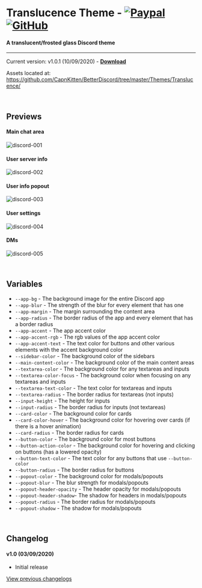 # Translucence Theme - [![Paypal][paypal-logo]][paypal-url] [![GitHub][github-logo]][github-url]
#### A translucent/frosted glass Discord theme
<hr>

Current version: v1.0.1 (10/09/2020) - **[Download](https://betterdiscord.net/ghdl?url=https://raw.githubusercontent.com/CapnKitten/Translucence/master/Translucence.theme.css)**

Assets located at: https://github.com/CapnKitten/BetterDiscord/tree/master/Themes/Translucence/

&nbsp;

## Previews

#### Main chat area

![discord-001](https://user-images.githubusercontent.com/4013216/92188719-5a0c9580-ee2b-11ea-9585-8d1092d6b9b1.png)

#### User server info

![discord-002](https://user-images.githubusercontent.com/4013216/92188729-5ed14980-ee2b-11ea-8ede-5bb4eca3a953.png)

#### User info popout

![discord-003](https://user-images.githubusercontent.com/4013216/92188768-71e41980-ee2b-11ea-9da2-b88c5cde553f.png)

#### User settings

![discord-004](https://user-images.githubusercontent.com/4013216/92188789-7ad4eb00-ee2b-11ea-8264-3bad57d6c761.png)

#### DMs

![discord-005](https://user-images.githubusercontent.com/4013216/92188807-87594380-ee2b-11ea-8066-c764be590911.png)

&nbsp;

## Variables

 - `--app-bg` - The background image for the entire Discord app
 - `--app-blur` - The strength of the blur for every element that has one
 - `--app-margin` - The margin surrounding the content area
 - `--app-radius` - The border radius of the app and every element that has a border radius
 - `--app-accent` - The app accent color
 - `--app-accent-rgb` - The rgb values of the app accent color
 - `--app-accent-text` - The text color for buttons and other various elements with the accent background color
 - `--sidebar-color` - The background color of the sidebars
 - `--main-content-color` - The background color of the main content areas
 - `--textarea-color` - The background color for any textareas and inputs
 - `--textarea-color-focus` - The background color when focusing on any textareas and inputs
 - `--textarea-text-color` - The text color for textareas and inputs
 - `--textarea-radius` - The border radius for textareas (not inputs)
 - `--input-height` - The height for inputs
 - `--input-radius` - The border radius for inputs (not textareas)
 - `--card-color` - The background color for cards
 - `--card-color-hover` - The background color for hovering over cards (if there is a hover animation)
 - `--card-radius` - The border radius for cards
 - `--button-color` - The background color for most buttons
 - `--button-action-color` - The background color for hovering and clicking on buttons (has a lowered opacity)
 - `--button-text-color` - The text color for any buttons that use `--button-color`
 - `--button-radius` - The border radius for buttons
 - `--popout-color` - The background color for modals/popouts
 - `--popout-blur` - The blur strength for modals/popouts
 - `--popout-header-opacity` - The header opacity for modals/popouts
 - `--popout-header-shadow`- The shadow for headers in modals/popouts
 - `--popout-radius` - The border radius for modals/popouts
 - `--popout-shadow` - The shadow for modals/popouts
 
&nbsp;

## Changelog

#### v1.0 (03/09/2020)
* Initial release

[View previous changelogs](https://github.com/CapnKitten/BetterDiscord/blob/master/Themes/Translucence/changelog.md)

[paypal-logo]: https://img.shields.io/static/v1?label=PayPal&message=Donate&style=flat&logo=paypal&color=blue
[paypal-url]: https://paypal.me/capnkitten

[github-logo]: https://img.shields.io/static/v1?label=GitHub&message=Sponsor&style=flat&logo=github&color=black
[github-url]: https://github.com/sponsors/CapnKitten
